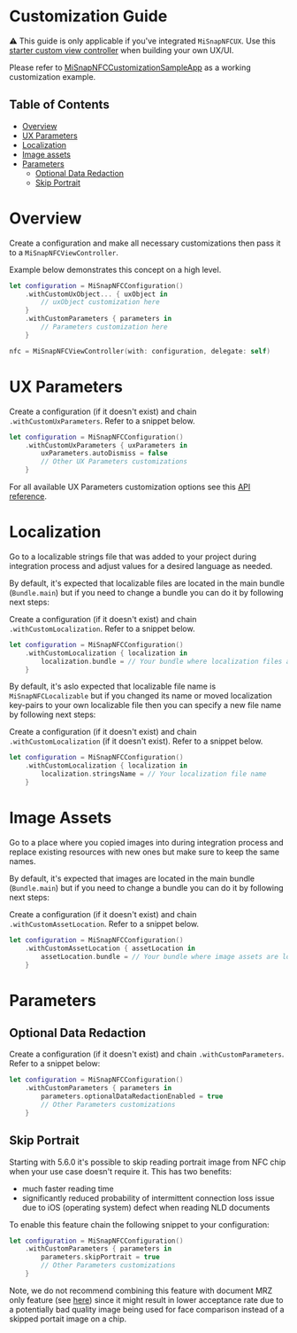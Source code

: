 # Customization Guide

:warning: This guide is only applicable if you've integrated `MiSnapNFCUX`. Use this [starter custom view controller](../../../Examples/Snippets/MiSnapNFC/CustomNFCViewController.swift) when building your own UX/UI.

Please refer to [MiSnapNFCCustomizationSampleApp](../../../Examples/Apps/MiSnapNFC/MiSnapNFCCustomizationSampleApp) as a working customization example.

## Table of Contents
* [Overview](#overview)
* [UX Parameters](#ux-parameters)
* [Localization](#localization)
* [Image assets](#image-assets)
* [Parameters](#parameters)
    * [Optional Data Redaction](#optional-data-redaction)
    * [Skip Portrait](#skip-portrait)

# Overview

Create a configuration and make all necessary customizations then pass it to a `MiSnapNFCViewController`.

Example below demonstrates this concept on a high level. 

```Swift
let configuration = MiSnapNFCConfiguration()
    .withCustomUxObject... { uxObject in
        // uxObject customization here
    }
    .withCustomParameters { parameters in
        // Parameters customization here
    }

nfc = MiSnapNFCViewController(with: configuration, delegate: self)
```

# UX Parameters
Create a configuration (if it doesn't exist) and chain `.withCustomUxParameters`. Refer to a snippet below.

```Swift
let configuration = MiSnapNFCConfiguration()
    .withCustomUxParameters { uxParameters in
        uxParameters.autoDismiss = false
        // Other UX Parameters customizations
    }
```

For all available UX Parameters customization options see this [API reference](https://htmlpreview.github.io/?https://github.com/Mitek-Systems/MiSnap-iOS/blob/main/Docs/API/MiSnapNFC/MiSnapNFCUX/Classes/MiSnapNFCUxParameters.html).

# Localization

Go to a localizable strings file that was added to your project during integration process and adjust values for a desired language as needed.

By default, it's expected that localizable files are located in the main bundle (`Bundle.main`) but if you need to change a bundle you can do it by following next steps: 

Create a configuration (if it doesn't exist) and chain `.withCustomLocalization`. Refer to a snippet below.

```Swift
let configuration = MiSnapNFCConfiguration()
    .withCustomLocalization { localization in
        localization.bundle = // Your bundle where localization files are located
    }
```

By default, it's aslo expected that localizable file name is `MiSnapNFCLocalizable` but if you changed its name or moved localization key-pairs to your own localizable file then you can specify a new file name by following next steps:

Create a configuration (if it doesn't exist) and chain `.withCustomLocalization` (if it doesn't exist). Refer to a snippet below.

```Swift
let configuration = MiSnapNFCConfiguration()
    .withCustomLocalization { localization in
        localization.stringsName = // Your localization file name
    }
```

# Image Assets

Go to a place where you copied images into during integration process and replace existing resources with new ones but make sure to keep the same names.

By default, it's expected that images are located in the main bundle (`Bundle.main`) but if you need to change a bundle you can do it by following next steps:

Create a configuration (if it doesn't exist) and chain `.withCustomAssetLocation`. Refer to a snippet below.

```Swift
let configuration = MiSnapNFCConfiguration()
    .withCustomAssetLocation { assetLocation in
        assetLocation.bundle = // Your bundle where image assets are located
    }
```

# Parameters
## Optional Data Redaction
Create a configuration (if it doesn't exist) and chain `.withCustomParameters`. Refer to a snippet below:

```Swift
let configuration = MiSnapNFCConfiguration()
    .withCustomParameters { parameters in
        parameters.optionalDataRedactionEnabled = true
        // Other Parameters customizations
    }
```

## Skip Portrait

Starting with 5.6.0 it's possible to skip reading portrait image from NFC chip when your use case doesn't require it. This has two benefits:
* much faster reading time
* significantly reduced probability of intermittent connection loss issue due to iOS (operating system) defect when reading NLD documents

To enable this feature chain the following snippet to your configuration:
```Swift
let configuration = MiSnapNFCConfiguration()
    .withCustomParameters { parameters in
        parameters.skipPortrait = true
        // Other Parameters customizations
    }
```

Note, we do not recommend combining this feature with document MRZ only feature (see [here](../MiSnap/customization_guide.md#mrz-only)) since it might result in lower acceptance rate due to a potentially bad quality image being used for face comparison instead of a skipped portait image on a chip.



